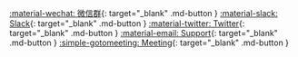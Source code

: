 [:material-wechat: 微信群](https://jinshuju.net/f/lyrEow){: target="_blank" .md-button }
[:material-slack: Slack](https://communityinviter.com/apps/kube-ovn/kube-ovn/){: target="_blank" .md-button }
[:material-twitter: Twitter](https://twitter.com/KubeOvn){: target="_blank" .md-button }
[:material-email: Support](https://jinshuju.net/f/fdJRKE){: target="_blank" .md-button }
[:simple-gotomeeting: Meeting](https://docs.google.com/document/d/1OPFC3s0rVxGkLR5GaUayNC6Nx9lwvjapg_hQl4MWt3E/edit#heading=h.1e73t98gdg9l){: target="_blank" .md-button }
